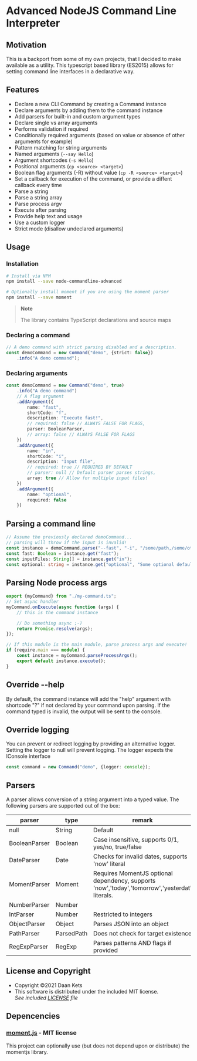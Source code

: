 # Advanced NodeJS Command Line Interpreter

## Motivation

This is a backport from some of my own projects, that I decided to make available as a utility. This typescript based library (ES2015) allows for setting
command line interfaces in a declarative way.

## Features

- Declare a new CLI Command by creating a Command instance
- Declare arguments by adding them to the command instance
- Add parsers for built-in and custom argument types
- Declare single vs array arguments
- Performs validation if required
- Conditionally required arguments (based on value or absence of other arguments for example)
- Pattern matching for string arguments
- Named arguments (`--say Hello`)
- Argument shortcodes (`-s Hello`)
- Positional arguments (`cp <source> <target>`)
- Boolean flag arguments (-R) without value (`cp -R <source> <target>`)
- Set a callback for execution of the command, or provide a diffent callback every time
- Parse a string
- Parse a string array
- Parse process argv
- Execute after parsing
- Provide help text and usage
- Use a custom logger
- Strict mode (disallow undeclared arguments)

## Usage

### Installation

```bash
# Install via NPM
npm install --save node-commandline-advanced

# Optionally install moment if you are using the moment parser
npm install --save moment
```

> **Note**
>
> The library contains TypeScript declarations and source maps

### Declaring a command

```typescript
// A demo command with strict parsing disabled and a description.
const demoCommand = new Command("demo", {strict: false})
    .info("A demo command");
```

### Declaring arguments

```typescript
const demoCommand = new Command("demo", true)
    .info("A demo command")
    // A flag argument
    .addArgument({
        name: "fast",
        shortCode: "f",
        description: "Execute fast!",
        // required: false // ALWAYS FALSE FOR FLAGS,
        parser: BooleanParser,
        // array: false // ALWAYS FALSE FOR FLAGS
    })
    .addArgument({
        name: "in",
        shortCode: "i",
        description: "Input file",
        // required: true // REQUIRED BY DEFAULT
        // parser: null // Default parser parses strings,
        array: true // Allow for multiple input files!
    })
    .addArgument({
        name: "optional",
        required: false
    })
```

## Parsing a command line

```typescript
// Assume the previously declared demoCommand...
// parsing will throw if the input is invalid!
const instance = demoCommand.parse("--fast", "-i", "/some/path,/some/other/path");
const fast: Boolean = instance.get("fast");
const inputFiles: String[] = instance.get("in");
const optional: string = instance.get("optional", "Some optional default");
```

## Parsing Node process args

```typescript
export {myCommand} from "./my-command.ts";
// Set async handler
myCommand.onExecute(async function (args) {
    // this is the command instance

    // Do something async ;-)
    return Promise.resolve(args);
});

// If this module is the main module, parse process args and execute!
if (require.main === module) {
    const instance = myCommand.parseProcessArgs();
    export default instance.execute();
}
```

## Override --help

By default, the command instance will add the "help" argument with shortcode "?" if not declared by your command upon parsing. If the command typed is invalid,
the output will be sent to the console.

## Override logging

You can prevent or redirect logging by providing an alternative logger. Setting the logger to null will prevent logging.
The logger expexts the IConsole interface

```typescript
const command = new Command("demo", {logger: console});
```

## Parsers

A parser allows conversion of a string argument into a typed value. The following parsers are supported out of the box:

|parser|type|remark|
|---|---|---|
| null | String | Default |
| BooleanParser | Boolean | Case insensitive, supports 0/1, yes/no, true/false |
| DateParser | Date | Checks for invalid dates, supports 'now' literal |
| MomentParser | Moment | Requires MomentJS optional dependency, supports 'now','today','tomorrow','yesterdat' literals. |
| NumberParser | Number |
| IntParser | Number | Restricted to integers |
| ObjectParser | Object | Parses JSON into an object
| PathParser | ParsedPath | Does not check for target existence |
| RegExpParser | RegExp | Parses patterns AND flags if provided |

## License and Copyright

* Copyright ©2021 Daan Kets
* This software is distributed under the included MIT license.<br>
  _See included [LICENSE](./LICENSE) file_

## Depencencies

### [moment.js](https://momentjs.com/) - MIT license

This project can optionally use (but does not depend upon or distribute) the momentjs library.
